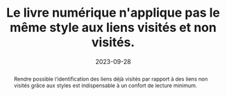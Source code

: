 ---
N: '136'
Rubrique: Liens
title: Le livre numérique n'applique pas le même style aux liens visités  et non visités. 
abstract: Rendre possible l’identification des liens déjà visités par rapport à des liens non visités grâce aux styles est indispensable à un confort de lecture minimum.
categories: [" Liens"]
agrege: O4136-E044
opquast: '4 136'
indiceebook: '44'
description: "Règle n° 044"
before: "043"
weight: "044"
after: "045"
actif: '1'
layout: rules
date: 2023-09-28
tags: ["", ""]
objectif: ["Faciliter l'identification des contenus déjà visités.", "Faciliter l'identification des contenus restant à découvrir.", "Inciter à la découverte de nouveaux contenus"]
Meo: ["Ne pas appliquer les mêmes styles CSS par défaut pour les liens non visités (sélecteurs a ou a:link) et pour les liens visités (sélecteur a:visited). "]
Controle: ["Dans chaque page contenant des hyperliens :
<ul>
<li>Contrôler la présence et l'utilisation du sélecteur :visited dans les feuilles de style CSS et l'utilisation d'un style différent de celui appliqué à a ou a:link ou bien ;/li>
<li>Contrôler l'absence du sélecteur :visited dans les feuilles de style CSS pour laisser le style par défaut de l’appareil de lecture s'appliquer</li></ul>"]
epubcheck: 
ace: 
Source: ["Opquast"]
Referentiel: [""]
Steps: ["", ""]
---